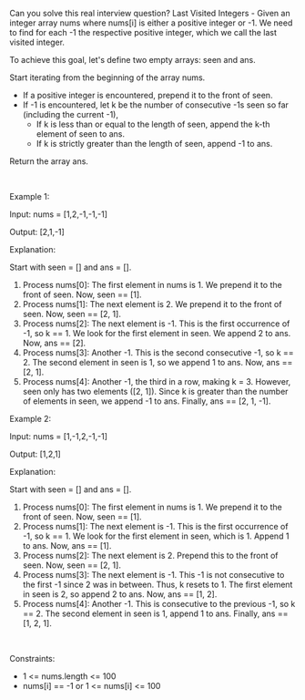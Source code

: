 Can you solve this real interview question? Last Visited Integers - Given an integer array nums where nums[i] is either a positive integer or -1. We need to find for each -1 the respective positive integer, which we call the last visited integer.

To achieve this goal, let's define two empty arrays: seen and ans.

Start iterating from the beginning of the array nums.

 * If a positive integer is encountered, prepend it to the front of seen.
 * If -1 is encountered, let k be the number of consecutive -1s seen so far (including the current -1),
   * If k is less than or equal to the length of seen, append the k-th element of seen to ans.
   * If k is strictly greater than the length of seen, append -1 to ans.

Return the array ans.

 

Example 1:

Input: nums = [1,2,-1,-1,-1]

Output: [2,1,-1]

Explanation:

Start with seen = [] and ans = [].

 1. Process nums[0]: The first element in nums is 1. We prepend it to the front of seen. Now, seen == [1].
 2. Process nums[1]: The next element is 2. We prepend it to the front of seen. Now, seen == [2, 1].
 3. Process nums[2]: The next element is -1. This is the first occurrence of -1, so k == 1. We look for the first element in seen. We append 2 to ans. Now, ans == [2].
 4. Process nums[3]: Another -1. This is the second consecutive -1, so k == 2. The second element in seen is 1, so we append 1 to ans. Now, ans == [2, 1].
 5. Process nums[4]: Another -1, the third in a row, making k = 3. However, seen only has two elements ([2, 1]). Since k is greater than the number of elements in seen, we append -1 to ans. Finally, ans == [2, 1, -1].

Example 2:

Input: nums = [1,-1,2,-1,-1]

Output: [1,2,1]

Explanation:

Start with seen = [] and ans = [].

 1. Process nums[0]: The first element in nums is 1. We prepend it to the front of seen. Now, seen == [1].
 2. Process nums[1]: The next element is -1. This is the first occurrence of -1, so k == 1. We look for the first element in seen, which is 1. Append 1 to ans. Now, ans == [1].
 3. Process nums[2]: The next element is 2. Prepend this to the front of seen. Now, seen == [2, 1].
 4. Process nums[3]: The next element is -1. This -1 is not consecutive to the first -1 since 2 was in between. Thus, k resets to 1. The first element in seen is 2, so append 2 to ans. Now, ans == [1, 2].
 5. Process nums[4]: Another -1. This is consecutive to the previous -1, so k == 2. The second element in seen is 1, append 1 to ans. Finally, ans == [1, 2, 1].

 

Constraints:

 * 1 <= nums.length <= 100
 * nums[i] == -1 or 1 <= nums[i] <= 100